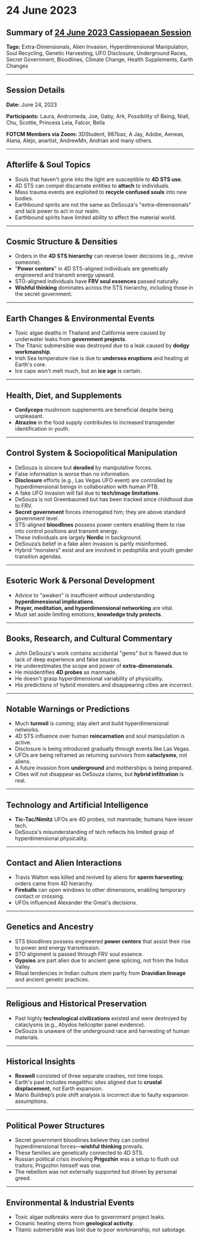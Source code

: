 # 24 June 2023

## Summary of [24 June 2023 Cassiopaean Session](https://cassiopaea.org/forum/threads/session-24-june-2023.53520/)

**Tags:** Extra-Dimensionals, Alien Invasion, Hyperdimensional Manipulation, Soul Recycling, Genetic Harvesting, UFO Disclosure, Underground Races, Secret Government, Bloodlines, Climate Change, Health Supplements, Earth Changes

---


## Session Details

**Date:** June 24, 2023

**Participants:** Laura, Andromeda, Joe, Gaby, Ark, Possibility of Being, Niall, Chu, Scottie, Princess Leia, Falcor, Bella

**FOTCM Members via Zoom:** 3DStudent, 987baz, A Jay, Adobe, Aeneas, Alana, Alejo, anartist, AndrewMn, Andrian and many others.

---


## Afterlife & Soul Topics

- Souls that haven't gone into the light are susceptible to **4D STS use**.
- 4D STS can compel discarnate entities to **attach** to individuals.
- Mass trauma events are exploited to **recycle confused souls** into new bodies.
- Earthbound spirits are not the same as DeSouza's "extra-dimensionals" and lack power to act in our realm.
- Earthbound spirits have limited ability to affect the material world.

---


## Cosmic Structure & Densities

- Orders in the **4D STS hierarchy** can reverse lower decisions (e.g., revive someone).
- "**Power centers**" in 4D STS-aligned individuals are genetically engineered and transmit energy upward.
- STO-aligned individuals have **FRV soul essences** passed naturally.
- **Wishful thinking** dominates across the STS hierarchy, including those in the secret government.

---


## Earth Changes & Environmental Events

- Toxic algae deaths in Thailand and California were caused by underwater leaks from **government projects**.
- The Titanic submersible was destroyed due to a leak caused by **dodgy workmanship**.
- Irish Sea temperature rise is due to **undersea eruptions** and heating at Earth's core.
- Ice caps won't melt much, but an **ice age** is certain.

---


## Health, Diet, and Supplements

- **Cordyceps** mushroom supplements are beneficial despite being unpleasant.
- **Atrazine** in the food supply contributes to increased transgender identification in youth.

---


## Control System & Sociopolitical Manipulation

- DeSouza is sincere but **derailed** by manipulative forces.
- False information is worse than no information.
- **Disclosure** efforts (e.g., Las Vegas UFO event) are controlled by hyperdimensional beings in collaboration with human PTB.
- A fake UFO invasion will fail due to **tech/image limitations**.
- DeSouza is not Greenbaumed but has been tracked since childhood due to FRV.
- **Secret government** forces interrogated him; they are above standard government level.
- STS-aligned **bloodlines** possess power centers enabling them to rise into control positions and transmit energy.
- These individuals are largely **Nordic** in background.
- DeSouza’s belief in a fake alien invasion is partly misinformed.
- Hybrid “monsters” exist and are involved in pedophilia and youth gender transition agendas.

---


## Esoteric Work & Personal Development

- Advice to "awaken" is insufficient without understanding **hyperdimensional implications**.
- **Prayer, meditation, and hyperdimensional networking** are vital.
- Must set aside limiting emotions; **knowledge truly protects**.

---


## Books, Research, and Cultural Commentary

- John DeSouza's work contains accidental "gems" but is flawed due to lack of deep experience and false sources.
- He underestimates the scope and power of **extra-dimensionals**.
- He misidentifies **4D probes** as manmade.
- He doesn't grasp hyperdimensional variability of physicality.
- His predictions of hybrid monsters and disappearing cities are incorrect.

---


## Notable Warnings or Predictions

- Much **turmoil** is coming; stay alert and build hyperdimensional networks.
- 4D STS influence over human **reincarnation** and soul manipulation is active.
- Disclosure is being introduced gradually through events like Las Vegas.
- UFOs are being reframed as returning survivors from **cataclysms**, not aliens.
- A future invasion from **underground** and motherships is being prepared.
- Cities will not disappear as DeSouza claims, but **hybrid infiltration** is real.

---


## Technology and Artificial Intelligence

- **Tic-Tac/Nimitz** UFOs are 4D probes, not manmade; humans have lesser tech.
- DeSouza's misunderstanding of tech reflects his limited grasp of hyperdimensional physicality.

---


## Contact and Alien Interactions

- Travis Walton was killed and revived by aliens for **sperm harvesting**; orders came from 4D hierarchy.
- **Fireballs** can open windows to other dimensions, enabling temporary contact or crossing.
- UFOs influenced Alexander the Great's decisions.

---


## Genetics and Ancestry

- STS bloodlines possess engineered **power centers** that assist their rise to power and energy transmission.
- STO alignment is passed through FRV soul essence.
- **Gypsies** are part alien due to ancient gene splicing, not from the Indus Valley.
- Ritual tendencies in Indian culture stem partly from **Dravidian lineage** and ancient genetic practices.

---


## Religious and Historical Preservation

- Past highly **technological civilizations** existed and were destroyed by cataclysms (e.g., Abydos helicopter panel evidence).
- DeSouza is unaware of the underground race and harvesting of human materials.

---


## Historical Insights

- **Roswell** consisted of three separate crashes, not time loops.
- Earth's past includes megalithic sites aligned due to **crustal displacement**, not Earth expansion.
- Mario Buildrep’s pole shift analysis is incorrect due to faulty expansion assumptions.

---


## Political Power Structures

- Secret government bloodlines believe they can control hyperdimensional forces—**wishful thinking** prevails.
- These families are genetically connected to 4D STS.
- Russian political crisis involving **Prigozhin** was a setup to flush out traitors; Prigozhin himself was one.
- The rebellion was not externally supported but driven by personal greed.

---


## Environmental & Industrial Events

- Toxic algae outbreaks were due to government project leaks.
- Oceanic heating stems from **geological activity**.
- Titanic submersible was lost due to poor workmanship, not sabotage.
